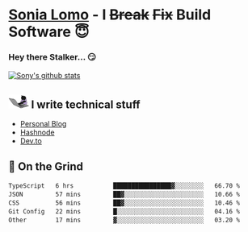 # [Sonia Lomo](https://sonylomo.github.io/) - I ~~Break~~ ~~Fix~~ Build Software 😇
### Hey there Stalker... 😏 

<a href="https://github.com/sonylomo/github-readme-stats">
  <img align="center" src="https://media.giphy.com/media/lU05nFSW6Y2A/giphy.gif" alt="Sony's github stats" />
</a>

## <img src="assets/devcat.gif" width="40"> I write technical stuff
- [Personal Blog](https://www.sonylomo.dev/blog)
- [Hashnode](https://sonylomo.hashnode.dev/)
- [Dev.to](https://dev.to/sonylomo)

## 🤡 On the Grind
<!--START_SECTION:waka-->

```txt
TypeScript   6 hrs           ████████████████▓░░░░░░░░   66.70 %
JSON         57 mins         ██▓░░░░░░░░░░░░░░░░░░░░░░   10.66 %
CSS          56 mins         ██▓░░░░░░░░░░░░░░░░░░░░░░   10.46 %
Git Config   22 mins         █░░░░░░░░░░░░░░░░░░░░░░░░   04.16 %
Other        17 mins         ▓░░░░░░░░░░░░░░░░░░░░░░░░   03.20 %
```

<!--END_SECTION:waka-->
